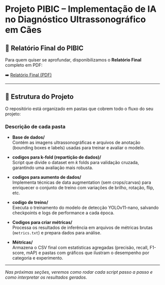 # Projeto PIBIC – Implementação de IA no Diagnóstico Ultrassonográfico em Cães

## 📄 Relatório Final do PIBIC

Para quem quiser se aprofundar, disponibilizamos o **Relatório Final** completo em PDF:

➡️ [Relatório Final (PDF)](docs/Modelo-Relatorio_Final.pdf)

---

## 📂 Estrutura do Projeto

O repositório está organizado em pastas que cobrem todo o fluxo do seu projeto:


### Descrição de cada pasta

- **Base de dados/**  
  Contém as imagens ultrassonográficas e arquivos de anotação (bounding boxes e labels) usadas para treinar e avaliar o modelo.

- **codigos para k-fold (repartição de dados)/**  
  Script que divide o dataset em *k* folds para validação cruzada, garantindo uma avaliação mais robusta.

- **codigos para aumento de dados/**  
  Implementa técnicas de data augmentation (sem crops/carvas) para enriquecer o conjunto de treino com variações de brilho, rotação, flip, etc.

- **codigo de treino/**  
  Executa o treinamento do modelo de detecção YOLOv11-nano, salvando checkpoints e logs de performance a cada época.

- **Codigos para criar métricas/**  
  Processa os resultados de inferência em arquivos de métricas brutas (`metrics.txt`) e prepara dados para análise.

- **Métri­cas/**  
  Armazena o CSV final com estatísticas agregadas (precisão, recall, F1-score, mAP) e pastas com gráficos que ilustram o desempenho por categoria e experimento.

---

_Nas próximas seções, veremos como rodar cada script passo a passo e como interpretar os resultados gerados._  


<!-- Nas próximas seções você verá: 
- Descrição do projeto  
- Estrutura do repositório  
- Como rodar os notebooks e scripts  
- Principais resultados e gráficos  
- Tecnologias utilizadas  
- Contato e referências  
-->
